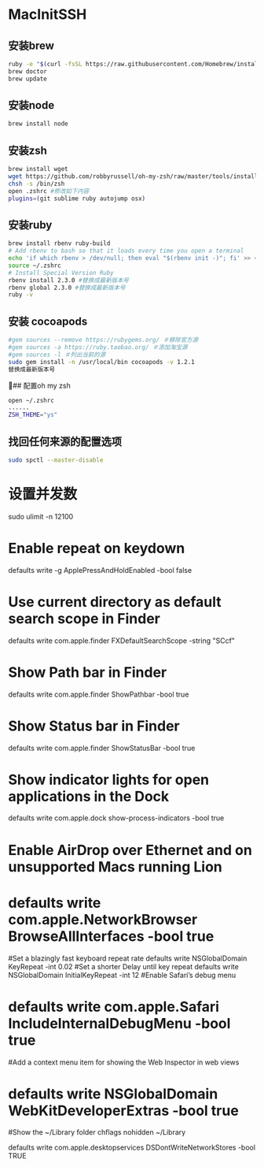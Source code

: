 # MacInitSSH
## 安装brew

```bash
ruby -e "$(curl -fsSL https://raw.githubusercontent.com/Homebrew/install/master/install)"
brew doctor
brew update
```

## 安装node
```bash
brew install node
```

## 安装zsh

```bash
brew install wget
wget https://github.com/robbyrussell/oh-my-zsh/raw/master/tools/install.sh -O - | sh
chsh -s /bin/zsh
open .zshrc #修改如下内容
plugins=(git sublime ruby autojump osx)
```

## 安装ruby

```bash
brew install rbenv ruby-build
# Add rbenv to bash so that it loads every time you open a terminal
echo 'if which rbenv > /dev/null; then eval "$(rbenv init -)"; fi' >> ~/.zshrc
source ~/.zshrc
# Install Special Version Ruby
rbenv install 2.3.0 #替换成最新版本号
rbenv global 2.3.0 #替换成最新版本号
ruby -v
```

## 安装 cocoapods

```bash
#gem sources --remove https://rubygems.org/ ＃移除官方源
#gem sources -a https://ruby.taobao.org/ ＃添加淘宝源
#gem sources -l ＃列出当前的源
sudo gem install -n /usr/local/bin cocoapods -v 1.2.1 
替换成最新版本号

```


## 配置oh my zsh 

```bash
open ~/.zshrc
......
ZSH_THEME="ys"
```

## 找回任何来源的配置选项
```bash
sudo spctl --master-disable
```

# 设置并发数
sudo ulimit -n 12100 
# Enable repeat on keydown
defaults write -g ApplePressAndHoldEnabled -bool false
# Use current directory as default search scope in Finder
defaults write com.apple.finder FXDefaultSearchScope -string "SCcf"
# Show Path bar in Finder
defaults write com.apple.finder ShowPathbar -bool true
# Show Status bar in Finder
defaults write com.apple.finder ShowStatusBar -bool true
# Show indicator lights for open applications in the Dock
defaults write com.apple.dock show-process-indicators -bool true
# Enable AirDrop over Ethernet and on unsupported Macs running Lion
# defaults write com.apple.NetworkBrowser BrowseAllInterfaces -bool true
#Set a blazingly fast keyboard repeat rate
defaults write NSGlobalDomain KeyRepeat -int 0.02
#Set a shorter Delay until key repeat
defaults write NSGlobalDomain InitialKeyRepeat -int 12
#Enable Safari’s debug menu
# defaults write com.apple.Safari IncludeInternalDebugMenu -bool true
#Add a context menu item for showing the Web Inspector in web views
# defaults write NSGlobalDomain WebKitDeveloperExtras -bool true
#Show the ~/Library folder
chflags nohidden ~/Library

defaults write com.apple.desktopservices DSDontWriteNetworkStores -bool TRUE

